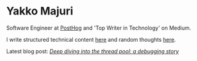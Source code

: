 # Yakko Majuri

Software Engineer at [PostHog](https://github.com/PostHog/posthog) and 'Top Writer in Technology' on Medium. 

I write structured technical content [here](https://yakkomajuri.medium.com/) and random thoughts [here](https://yakkomajuri.github.io/).

Latest blog post: _[Deep diving into the thread pool: a debugging story](https://yakkomajuri.github.io/blog/thread-pool?utm_source=github)_

<!--

## Latest Article

### [The Case For Learning Multiple Programming Languages](https://yakkomajuri.medium.com/the-case-for-learning-multiple-programming-languages-2ed22d74c2b7?sk=b411291a17a00ec5254fca9d347dd50a)

* [A Step-By-Step Guide To Building a Trading Bot In Any Programming Language](https://medium.com/@yakko.majuri/a-step-by-step-guide-to-building-a-trading-bot-in-any-programming-language-d202ffe91569?source=friends_link&sk=3e9d065618093a1ee97bd438ca1cfe6e)
* [Git Deep Dive: Learn The Internals Of Git By Hacking A Website](https://levelup.gitconnected.com/learning-the-internals-of-git-by-hacking-websites-c70c59303b12?source=friends_link&sk=ae9b4795572ca43136d0e80ea3938f4c)
* [A Python Substitute? I Tried Out the Best Programming Language You’ve Never Heard Of](https://medium.com/better-programming/a-python-substitute-i-tried-out-the-best-programming-language-youve-never-heard-of-9e29cd1893c0?source=friends_link&sk=61b12cfd6456f992013ba61e710efc72)
* [Sick of Using Javascript for the Web? Use Browser Python Instead](https://medium.com/swlh/sick-of-javascript-just-use-browser-python-4b9679efe08b?source=friends_link&sk=40e664d45bfea34d35189c32cd5d0a51)
* [Build Your Own Adblocker In Under 100 Lines Of Code](https://levelup.gitconnected.com/building-your-own-adblocker-in-literally-10-minutes-1eec093b04cd?source=friends_link&sk=cd49e44cfa05b257ad36aeb4065dc9bb)

![GitHub Stats](https://github-readme-stats.vercel.app/api?username=yakkomajuri&show_icons=true&count_private=true&theme=dracula)

Or my latest research paper:

**Overcoming Economic Stagnation in Low-Income Communities with Programmable Money**

* [Original Version](https://github.com/yakkomajuri/yakkomajuri/blob/master/localcurrency.pdf) (Presented at the European Central Bank)
* [Publication on the Journal of Risk Finance](https://www.emerald.com/insight/content/doi/10.1108/JRF-08-2019-0145/full/html) (Shortened Version) 

-->
